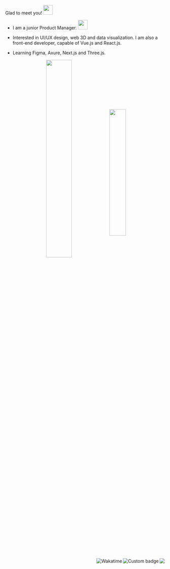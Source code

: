 Glad to meet you! <img src="https://emojis.slackmojis.com/emojis/images/1613285697/12806/meow_attention.png?1613285697" width="30"/>

- I am a junior Product Manager. <img src="https://emojis.slackmojis.com/emojis/images/1492722354/2080/love.gif?1492722354" width="30"/>

- Interested in UI/UX design, web 3D and data visualization. I am also a front-end developer, capable of Vue.js and React.js.

- Learning Figma, Axure, Next.js and Three.js.

<p align="center">
  <img align="center" src="https://ghrm.vercel.app/api?username=ukea&count_private=true&show_icons=true&include_all_commits=true&hide_border=true&hide_title=true&rank_icon=percentile" width="40%"/>

  <img align="center" src="https://ghrm.vercel.app/api/top-langs/?username=ukea&langs_count=6&hide_title=true&hide_border=true&layout=compact" width="32%" />
</p>

<img align="right" src="https://komarev.com/ghpvc/?username=olivla&label=Profile%20views&style=social">
<img align="right" href="https://codetime.dev" alt="Custom badge" src="https://img.shields.io/endpoint?style=social&url=https%3A%2F%2Fapi.codetime.dev%2Fshield%3Fid%3D18561%26project%3D%26in%3D0">
<a href="https://wakatime.com/@86cbdefc-fb69-4fd8-a1de-11289c6386aa"><img align="right" src="https://wakatime.com/badge/user/86cbdefc-fb69-4fd8-a1de-11289c6386aa.svg?style=social" alt="Wakatime" /></a>
